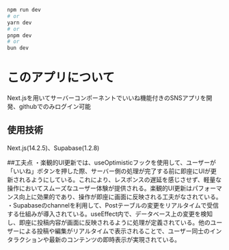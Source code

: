 ```bash
npm run dev
# or
yarn dev
# or
pnpm dev
# or
bun dev
```

# このアプリについて
Next.jsを用いてサーバーコンポーネントでいいね機能付きのSNSアプリを開発、githubでのみログイン可能

## 使用技術
Next.js(14.2.5)、Supabase(1.2.8)

##工夫点
・楽観的UI更新では、useOptimisticフックを使用して、ユーザーが「いいね」ボタンを押した際、サーバー側の処理が完了する前に即座にUIが更新されるようにしている。これにより、レスポンスの遅延を感じさせず、軽量な操作においてスムーズなユーザー体験が提供される。楽観的UI更新はパフォーマンス向上に効果的であり、操作が即座に画面に反映される工夫がなされている。
・Supabaseのchannelを利用して、Postテーブルの変更をリアルタイムで受信する仕組みが導入されている。useEffect内で、データベース上の変更を検知し、即座に投稿内容が画面に反映されるように処理が定義されている。他のユーザーによる投稿や編集がリアルタイムで表示されることで、ユーザー同士のインタラクションや最新のコンテンツの即時表示が実現されている。
